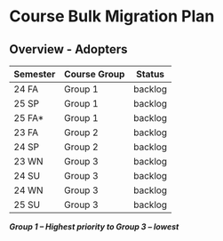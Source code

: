 # Course Bulk Migration Plan

## Overview - Adopters

| Semester   | Course Group | Status  |
| ---------- | ------------ | ------- |
| 24 FA      | Group 1      | backlog |
| 25 SP      | Group 1      | backlog |
| 25 FA*     | Group 1      | backlog |
| 23 FA      | Group 2      | backlog |
| 24 SP      | Group 2      | backlog |
| 23 WN      | Group 3      | backlog |
| 24 SU      | Group 3      | backlog |
| 24 WN      | Group 3      | backlog |
| 25 SU      | Group 3      | backlog |


***Group 1 – Highest priority to Group 3 – lowest***